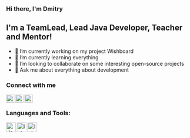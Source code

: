 ### Hi there, I'm Dmitry

## I'm a TeamLead, Lead Java Developer, Teacher and Mentor!

- 🔭 I’m currently working on my project Wishboard
- 🌱 I’m currently learning everything
- 👯 I’m looking to collaborate on some interesting open-source projects
- 💬 Ask me about everything about development

### Connect with me

[<img align="left" alt="Telegram" width="22px" src="https://user-images.githubusercontent.com/37687109/131245853-97a29725-6072-450e-92ae-62cd11458db0.png"/>][phone]
[<img align="left" alt="LinkedIn" width="22px" src="https://user-images.githubusercontent.com/37687109/131246179-2fabd8a7-a7d4-4a2f-9367-d12cbb9ee3e3.png"/>][linkedin]
[<img align="left" alt="YouTube" width="22px" src="https://user-images.githubusercontent.com/37687109/131245879-108e8b9b-7e64-45ba-8349-86f6cf80ce51.png"/>][youtube]

<br/>

### Languages and Tools:

<img align="left" alt="Java" width="26px" src="https://user-images.githubusercontent.com/37687109/131246131-5532646e-1e89-4333-b4bc-7cfa744bc97d.png"/>
<img align="left" alt="IntelliJ IDEA" width="26px" src="https://user-images.githubusercontent.com/37687109/131245775-3d97e17b-ad11-498a-b8ae-f86af5167740.png"/>
<img align="left" alt="IntelliJ IDEA" height="26px" src="https://user-images.githubusercontent.com/37687109/131246237-7011f3f6-b793-46e9-bff7-06d57662c433.png"/>




<!--
[<img align="left" alt="HTML5" width="26px" src="https://raw.githubusercontent.com/github/explore/80688e429a7d4ef2fca1e82350fe8e3517d3494d/topics/html/html.png" />][webdevplaylist]
[<img align="left" alt="CSS3" width="26px" src="https://raw.githubusercontent.com/github/explore/80688e429a7d4ef2fca1e82350fe8e3517d3494d/topics/css/css.png" />][cssplaylist]
[<img align="left" alt="Sass" width="26px" src="https://raw.githubusercontent.com/github/explore/80688e429a7d4ef2fca1e82350fe8e3517d3494d/topics/sass/sass.png" />][cssplaylist]
[<img align="left" alt="JavaScript" width="26px" src="https://raw.githubusercontent.com/github/explore/80688e429a7d4ef2fca1e82350fe8e3517d3494d/topics/javascript/javascript.png" />][jsplaylist]
[<img align="left" alt="React" width="26px" src="https://raw.githubusercontent.com/github/explore/80688e429a7d4ef2fca1e82350fe8e3517d3494d/topics/react/react.png" />][reactplaylist]
[<img align="left" alt="Gatsby" width="26px" src="https://raw.githubusercontent.com/github/explore/e94815998e4e0713912fed477a1f346ec04c3da2/topics/gatsby/gatsby.png" />][webdevplaylist]
[<img align="left" alt="GraphQL" width="26px" src="https://raw.githubusercontent.com/github/explore/80688e429a7d4ef2fca1e82350fe8e3517d3494d/topics/graphql/graphql.png" />][webdevplaylist]
[<img align="left" alt="Node.js" width="26px" src="https://raw.githubusercontent.com/github/explore/80688e429a7d4ef2fca1e82350fe8e3517d3494d/topics/nodejs/nodejs.png" />][webdevplaylist]
[<img align="left" alt="Deno" width="26px" src="https://raw.githubusercontent.com/github/explore/361e2821e2dea67711cde99c9c40ed357061cf27/topics/deno/deno.png" />][webdevplaylist]
[<img align="left" alt="SQL" width="26px" src="https://raw.githubusercontent.com/github/explore/80688e429a7d4ef2fca1e82350fe8e3517d3494d/topics/sql/sql.png" />][webdevplaylist]
[<img align="left" alt="MySQL" width="26px" src="https://raw.githubusercontent.com/github/explore/80688e429a7d4ef2fca1e82350fe8e3517d3494d/topics/mysql/mysql.png" />][webdevplaylist]
[<img align="left" alt="MongoDB" width="26px" src="https://raw.githubusercontent.com/github/explore/80688e429a7d4ef2fca1e82350fe8e3517d3494d/topics/mongodb/mongodb.png" />][webdevplaylist]
[<img align="left" alt="Git" width="26px" src="https://raw.githubusercontent.com/github/explore/80688e429a7d4ef2fca1e82350fe8e3517d3494d/topics/git/git.png" />][webdevplaylist]
[<img align="left" alt="GitHub" width="26px" src="https://raw.githubusercontent.com/github/explore/78df643247d429f6cc873026c0622819ad797942/topics/github/github.png" />][webdevplaylist]
[<img align="left" alt="Terminal" width="26px" src="https://raw.githubusercontent.com/github/explore/80688e429a7d4ef2fca1e82350fe8e3517d3494d/topics/terminal/terminal.png" />][webdevplaylist]
-->

[phone]: https://t.me/DoubleDPro
[youtube]: https://www.youtube.com/channel/UCCcP17sRdjXVSyEK8rvnj2w
[linkedin]: https://www.linkedin.com/in/dmitry-usachev-7634421a9
